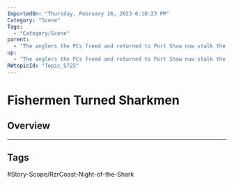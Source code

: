 ```yaml
---
ImportedOn: "Thursday, February 16, 2023 6:10:23 PM"
Category: "Scene"
Tags:
  - "Category/Scene"
parent:
  - "The anglers the PCs freed and returned to Port Shaw now stalk the streets as weresharks"
up:
  - "The anglers the PCs freed and returned to Port Shaw now stalk the streets as weresharks"
RWtopicId: "Topic_5725"
---
```

# Fishermen Turned Sharkmen
## Overview

---
## Tags
#Story-Scope/RzrCoast-Night-of-the-Shark

